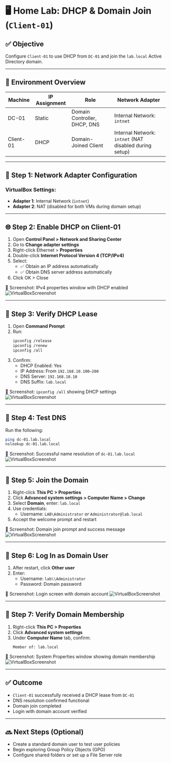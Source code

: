 # 🖥️ Home Lab: DHCP & Domain Join (`Client-01`)

## ✅ Objective
Configure `Client-01` to use DHCP from `DC-01` and join the `lab.local` Active Directory domain.

---

## 🧱 Environment Overview

| Machine    | IP Assignment | Role               | Network Adapter         |
|------------|---------------|--------------------|--------------------------|
| DC-01      | Static         | Domain Controller, DHCP, DNS | Internal Network: `intnet` |
| Client-01  | DHCP           | Domain-Joined Client | Internal Network: `intnet` (NAT disabled during setup) |

---

## 🔌 Step 1: Network Adapter Configuration

### VirtualBox Settings:
- **Adapter 1**: Internal Network (`intnet`)
- **Adapter 2**: NAT (disabled for both VMs during domain setup)

---

## 🌐 Step 2: Enable DHCP on Client-01

1. Open **Control Panel > Network and Sharing Center**
2. Go to **Change adapter settings**
3. Right-click Ethernet > **Properties**
4. Double-click **Internet Protocol Version 4 (TCP/IPv4)**
5. Select:
   - ✅ Obtain an IP address automatically
   - ✅ Obtain DNS server address automatically
6. Click OK > Close

📸 Screenshot: IPv4 properties window with DHCP enabled
![VirtualBoxScreenshot](https://github.com/S-McKenna/home-lab/blob/17c7dbddb8002e6f87965a8eae06e73450dd2664/Week%202%20Active%20Directory%20and%20Domain%20Management/screenshots/June%204/DHCP%20Auto%20Client%2001.png)

---

## 🔁 Step 3: Verify DHCP Lease

1. Open **Command Prompt**
2. Run:
   ```bash
   ipconfig /release
   ipconfig /renew
   ipconfig /all
   ```
3. Confirm:
   - DHCP Enabled: Yes
   - IP Address: From `192.168.10.100–200`
   - DNS Server: `192.168.10.10`
   - DNS Suffix: `lab.local`

📸 Screenshot: `ipconfig /all` showing DHCP settings
![VirtualBoxScreenshot](https://github.com/S-McKenna/home-lab/blob/17c7dbddb8002e6f87965a8eae06e73450dd2664/Week%202%20Active%20Directory%20and%20Domain%20Management/screenshots/June%204/DHCP%20Client%2001%20in%20Scope.png)

---

## 🔎 Step 4: Test DNS

Run the following:
```bash
ping dc-01.lab.local
nslookup dc-01.lab.local
```

📸 Screenshot: Successful name resolution of `dc-01.lab.local`
![VirtualBoxScreenshot](https://github.com/S-McKenna/home-lab/blob/17c7dbddb8002e6f87965a8eae06e73450dd2664/Week%202%20Active%20Directory%20and%20Domain%20Management/screenshots/June%204/DHCP%20Ping%20and%20NSLookup%20from%20Client%2001.png)

---

## 🏢 Step 5: Join the Domain

1. Right-click **This PC > Properties**
2. Click **Advanced system settings > Computer Name > Change**
3. Select **Domain**, enter: `lab.local`
4. Use credentials:
   - Username: `LAB\Administrator` *or* `Administrator@lab.local`
5. Accept the welcome prompt and restart

📸 Screenshot: Domain join prompt and success message
![VirtualBoxScreenshot](https://github.com/S-McKenna/home-lab/blob/17c7dbddb8002e6f87965a8eae06e73450dd2664/Week%202%20Active%20Directory%20and%20Domain%20Management/screenshots/June%204/Joined%20Lab%20Local.png)

---

## 🔐 Step 6: Log In as Domain User

1. After restart, click **Other user**
2. Enter:
   - Username: `lab\\Administrator`
   - Password: Domain password

📸 Screenshot: Login screen with domain account
![VirtualBoxScreenshot](https://github.com/S-McKenna/home-lab/blob/17c7dbddb8002e6f87965a8eae06e73450dd2664/Week%202%20Active%20Directory%20and%20Domain%20Management/screenshots/June%204/Logging%20in%20as%20Administrator%20Client%2001%20to%20lab%20local.png)

---

## 🧾 Step 7: Verify Domain Membership

1. Right-click **This PC > Properties**
2. Click **Advanced system settings**
3. Under **Computer Name** tab, confirm:
   ```
   Member of: lab.local
   ```

📸 Screenshot: System Properties window showing domain membership
![VirtualBoxScreenshot](https://github.com/S-McKenna/home-lab/blob/17c7dbddb8002e6f87965a8eae06e73450dd2664/Week%202%20Active%20Directory%20and%20Domain%20Management/screenshots/June%204/Member%20of%20Lab%20local.png)

---

## ✅ Outcome

- `Client-01` successfully received a DHCP lease from `DC-01`
- DNS resolution confirmed functional
- Domain join completed
- Login with domain account verified

---

## 🔜 Next Steps (Optional)

- Create a standard domain user to test user policies
- Begin exploring Group Policy Objects (GPO)
- Configure shared folders or set up a File Server role


